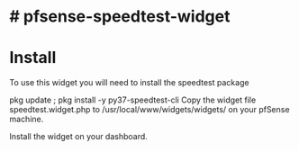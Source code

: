 <html>
  <body>
    <h1># pfsense-speedtest-widget</h1>

<h1>Install</h1>
To use this widget you will need to install the speedtest package

pkg update ; pkg install -y py37-speedtest-cli
Copy the widget file speedtest.widget.php to /usr/local/www/widgets/widgets/ on your pfSense machine.

Install the widget on your dashboard.
  </body>
</html>
